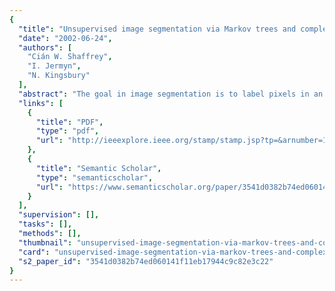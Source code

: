```yaml
---
{
  "title": "Unsupervised image segmentation via Markov trees and complex wavelets",
  "date": "2002-06-24",
  "authors": [
    "Cián W. Shaffrey",
    "I. Jermyn",
    "N. Kingsbury"
  ],
  "abstract": "The goal in image segmentation is to label pixels in an image based on the properties of each pixel and its surrounding region. Recently content-based image retrieval (CBIR) has emerged as an application area in which retrieval is attempted by trying to gain unsupervised access to the image semantics directly rather than via manual annotation. To this end, we present an unsupervised segmentation technique in which colour and texture models are learned from the image prior to segmentation, and whose output (including the models) may subsequently be used as a content descriptor in a CBIR system. These models are obtained in a multiresolution setting in which hidden Markov trees (HMT) are used to model the key statistical properties exhibited by complex wavelet and scaling function coefficients. The unsupervised mean shift iteration (MSI) procedure is used to determine a number of image regions which are then used to train the models for each segmentation class.",
  "links": [
    {
      "title": "PDF",
      "type": "pdf",
      "url": "http://ieeexplore.ieee.org/stamp/stamp.jsp?tp=&arnumber=1039093"
    },
    {
      "title": "Semantic Scholar",
      "type": "semanticscholar",
      "url": "https://www.semanticscholar.org/paper/3541d0382b74ed060141f11eb17944c9c82e3c22"
    }
  ],
  "supervision": [],
  "tasks": [],
  "methods": [],
  "thumbnail": "unsupervised-image-segmentation-via-markov-trees-and-complex-wavelets-thumb.jpg",
  "card": "unsupervised-image-segmentation-via-markov-trees-and-complex-wavelets-card.jpg",
  "s2_paper_id": "3541d0382b74ed060141f11eb17944c9c82e3c22"
}
---
```


